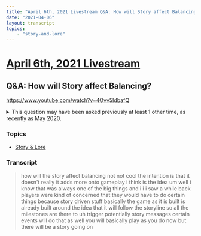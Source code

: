 ```yaml
---
title: "April 6th, 2021 Livestream Q&A: How will Story affect Balancing?"
date: "2021-04-06"
layout: transcript
topics:
    - "story-and-lore"
---
```

# [April 6th, 2021 Livestream](../2021-04-06.md)
## Q&A: How will Story affect Balancing?
https://www.youtube.com/watch?v=4Ovv5IdbafQ
<details>
<summary>This question may have been asked previously at least 1 other time, as recently as May 2020.</summary>

* [May 15th, 2020 Q&A: In the finished game, will the Story of the game impact how you play?](./yt-NlIVwoRqjVk,779.1784,807.1730333333334.md) [https://youtube.com/embed/NlIVwoRqjVk?autoplay=1&start=779&end=808](https://youtube.com/embed/NlIVwoRqjVk?autoplay=1&start=779&end=808)
</details>


### Topics
* [Story & Lore](../topics/story-and-lore.md)

### Transcript

> how will the story affect balancing not not cool the intention is that it doesn't really it adds more onto gameplay i think is the idea um well i know that was always one of the big things and i i i saw a while back players were kind of concerned that they would have to do certain things because story driven stuff basically the game as it is built is already built around the idea that it will follow the storyline so all the milestones are there to uh trigger potentially story messages certain events will do that as well you will basically play as you do now but there will be a story going on
